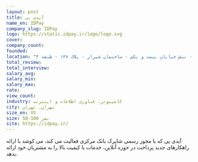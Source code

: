 ```yaml
---
layout: post
title: آیدی پی
name_en: IDPay
company_slug: IDPay
logo: https://static.idpay.ir/logo/logo.svg
cover: 
company_count:
founded:
location: "تهران - میدان آرژانتین - خیابان وزرا - نبش خیابان بیست و یکم - ساختمان شيراز - پلاک ۱۳۷ - طبقه ۴"
total_review: 
total_interview: 
salary_avg: 
salary_min: 
salary_max: 
rate: 
view_count: 
industry: کامپیوتر، فناوری اطلاعات و اینترنت
city: تهران, تهران
size_en: VS
size: 50-100 نفر
site: https://idpay.ir/
---
```



آیدی پی که با مجوز رسمی شاپرک بانک مرکزی فعالیت می کند، می کوشد با ارائه راهکارهای جدید پرداخت در حوزه آنلاین، خدمات با کیفیت بالا را به مشتریان خود ارائه بدهد.
